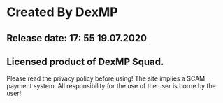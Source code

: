 # Created By DexMP
## Release date: 17: 55 19.07.2020
## Licensed product of DexMP Squad.
Please read the privacy policy before using!
The site implies a SCAM payment system.
All responsibility for the use of the user is borne by the user!
